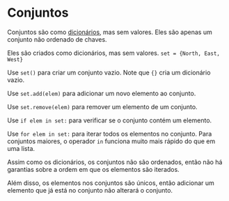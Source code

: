 # Conjuntos
Conjuntos são como [dicionários](docs/scripting/dicts.md), mas sem valores. Eles são apenas um conjunto não ordenado de chaves. 

Eles são criados como dicionários, mas sem valores.
`set = {North, East, West}`

Use `set()` para criar um conjunto vazio. Note que `{}` cria um dicionário vazio.

Use `set.add(elem)` para adicionar um novo elemento ao conjunto.

Use `set.remove(elem)` para remover um elemento de um conjunto.

Use `if elem in set:` para verificar se o conjunto contém um elemento.

Use `for elem in set:` para iterar todos os elementos no conjunto.
Para conjuntos maiores, o operador `in` funciona muito mais rápido do que em uma lista.

Assim como os dicionários, os conjuntos não são ordenados, então não há garantias sobre a ordem em que os elementos são iterados.

Além disso, os elementos nos conjuntos são únicos, então adicionar um elemento que já está no conjunto não alterará o conjunto.